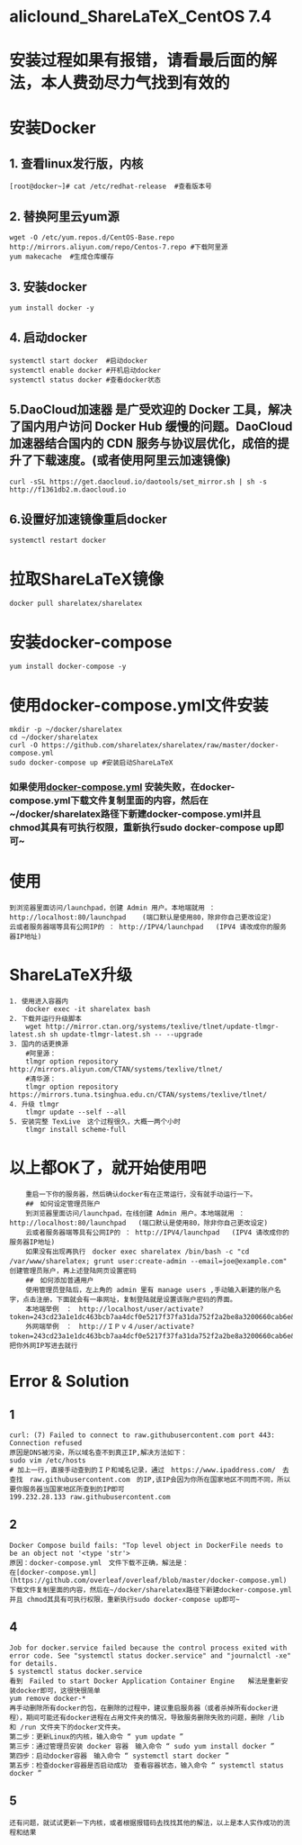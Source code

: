 # aliclound_ShareLaTeX_CentOS 7.4
# 安装过程如果有报错，请看最后面的解法，本人费劲尽力气找到有效的
# 安装Docker
## 1. 查看linux发行版，内核
    [root@docker~]# cat /etc/redhat-release  #查看版本号
## 2. 替换阿里云yum源
    wget -O /etc/yum.repos.d/CentOS-Base.repo http://mirrors.aliyun.com/repo/Centos-7.repo #下载阿里源 
    yum makecache  #生成仓库缓存 
## 3. 安装docker
    yum install docker -y
## 4. 启动docker
    systemctl start docker  #启动docker
    systemctl enable docker #开机启动docker
    systemctl status docker #查看docker状态
## 5.DaoCloud加速器 是广受欢迎的 Docker 工具，解决了国内用户访问 Docker Hub 缓慢的问题。DaoCloud 加速器结合国内的 CDN 服务与协议层优化，成倍的提升了下载速度。(或者使用阿里云加速镜像)
    curl -sSL https://get.daocloud.io/daotools/set_mirror.sh | sh -s http://f1361db2.m.daocloud.io
    
## 6.设置好加速镜像重启docker 
    systemctl restart docker
# 拉取ShareLaTeX镜像
    docker pull sharelatex/sharelatex
# 安装docker-compose
    yum install docker-compose -y
# 使用docker-compose.yml文件安装
    mkdir -p ~/docker/sharelatex
    cd ~/docker/sharelatex
    curl -O https://github.com/sharelatex/sharelatex/raw/master/docker-compose.yml
    sudo docker-compose up #安装启动ShareLaTeX
### 如果使用[docker-compose.yml](https://github.com/overleaf/overleaf/blob/master/docker-compose.yml) 安装失败，在docker-compose.yml下载文件复制里面的内容，然后在~/docker/sharelatex路径下新建docker-compose.yml并且 chmod其具有可执行权限，重新执行sudo docker-compose up即可~ 
# 使用
    到浏览器里面访问/launchpad，创建 Admin 用户。本地端就用 ：http://localhost:80/launchpad    (端口默认是使用80，除非你自己更改设定)
    云或者服务器端等具有公网IP的 ： http://IPV4/launchpad   (IPV4 请改成你的服务器IP地址)
#  ShareLaTeX升级  
    1. 使用进入容器内  
        docker exec -it sharelatex bash   
    2. 下载并运行升级脚本  
        wget http://mirror.ctan.org/systems/texlive/tlnet/update-tlmgr-latest.sh sh update-tlmgr-latest.sh -- --upgrade  
    3. 国内的话更换源  
        #阿里源：
        tlmgr option repository http://mirrors.aliyun.com/CTAN/systems/texlive/tlnet/   
        #清华源：  
        tlmgr option repository https://mirrors.tuna.tsinghua.edu.cn/CTAN/systems/texlive/tlnet/   
    4. 升级 tlmgr  
        tlmgr update --self --all 
    5. 安装完整 TexLive　这个过程很久，大概一两个小时
        tlmgr install scheme-full 
# 以上都OK了，就开始使用吧
        重启一下你的服务器，然后确认docker有在正常运行，没有就手动运行一下。　
        ##　如何设定管理员账户
        到浏览器里面访问/launchpad，在线创建 Admin 用户。本地端就用 ：http://localhost:80/launchpad   (端口默认是使用80，除非你自己更改设定)　　
        云或者服务器端等具有公网IP的 ： http://IPV4/launchpad   (IPV4 请改成你的服务器IP地址)　　
        如果没有出现再执行　docker exec sharelatex /bin/bash -c "cd /var/www/sharelatex; grunt user:create-admin --email=joe@example.com"　创建管理员账户，再上述登陆网页设置密码
        ##　如何添加普通用户
        使用管理员登陆后，左上角的 admin 里有 manage users ,手动输入新建的账户名字，点击注册，下面就会有一串网址，复制登陆就是设置该账户密码的界面。
        本地端举例　：　http://localhost/user/activate?token=243cd23a1e1dc463bcb7aa4dcf0e5217f37fa31da752f2a2be8a3200660cab6e&user_id=6001e77236d13300739df019
        外网端举例　：　http://ＩＰｖ４/user/activate?token=243cd23a1e1dc463bcb7aa4dcf0e5217f37fa31da752f2a2be8a3200660cab6e&user_id=6001e77236d13300739df019　，把你外网IP写进去就行
 # Error & Solution
## 1
    curl: (7) Failed to connect to raw.githubusercontent.com port 443: Connection refused
    原因是DNS被污染，所以域名查不到真正IP,解决方法如下：
    sudo vim /etc/hosts
    # 加上一行，直接手动查到的ＩＰ和域名记录，通过　https://www.ipaddress.com/　去查找　raw.githubusercontent.com　的IP,该IP会因为你所在国家地区不同而不同，所以要你服务器当国家地区所查到的IP即可
    199.232.28.133 raw.githubusercontent.com
## 2
    Docker Compose build fails: "Top level object in DockerFile needs to be an object not '<type 'str'>
    原因：docker-compose.yml　文件下载不正确，解法是：
    在[docker-compose.yml](https://github.com/overleaf/overleaf/blob/master/docker-compose.yml)下载文件复制里面的内容，然后在~/docker/sharelatex路径下新建docker-compose.yml并且 chmod其具有可执行权限，重新执行sudo docker-compose up即可~
## 4
    Job for docker.service failed because the control process exited with error code. See "systemctl status docker.service" and "journalctl -xe" for details.
    $ systemctl status docker.service
    看到　Failed to start Docker Application Container Engine　　解法是重新安装docker即可，这很快很简单
    yum remove docker-* 
    再手动删除所有docker的包，在删除的过程中，建议重启服务器（或者杀掉所有docker进程），期间可能还有docker进程在占用文件夹的情况，导致服务删除失败的问题，删除 /lib 和 /run 文件夹下的docker文件夹。
    第二步：更新Linux的内核，输入命令 “ yum update ”
    第三步：通过管理员安装 docker 容器　输入命令 “ sudo yum install docker ”
    第四步：启动docker容器　输入命令 “ systemctl start docker ”
    第五步：检查docker容器是否启动成功　查看容器状态，输入命令 “ systemctl status docker ”
    
## 5
    还有问题，就试试更新一下内核，或者根据报错码去找找其他的解法，以上是本人实作成功的流程和结果

    
    
    
    
    
    
    
    
    
    
    
    
    
    
